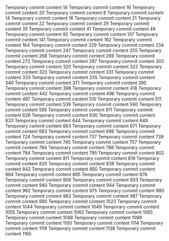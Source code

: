 Temporary commit content 14
Temporary commit content 16
Temporary commit content 20
Temporary commit content 8
Temporary commit content 14
Temporary commit content 16
Temporary commit content 21
Temporary commit content 22
Temporary commit content 29
Temporary commit content 35
Temporary commit content 41
Temporary commit content 49
Temporary commit content 92
Temporary commit content 107
Temporary commit content 141
Temporary commit content 162
Temporary commit content 164
Temporary commit content 229
Temporary commit content 234
Temporary commit content 247
Temporary commit content 255
Temporary commit content 268
Temporary commit content 269
Temporary commit content 272
Temporary commit content 297
Temporary commit content 303
Temporary commit content 320
Temporary commit content 322
Temporary commit content 323
Temporary commit content 331
Temporary commit content 333
Temporary commit content 335
Temporary commit content 340
Temporary commit content 371
Temporary commit content 395
Temporary commit content 398
Temporary commit content 418
Temporary commit content 442
Temporary commit content 496
Temporary commit content 497
Temporary commit content 510
Temporary commit content 511
Temporary commit content 539
Temporary commit content 560
Temporary commit content 595
Temporary commit content 611
Temporary commit content 628
Temporary commit content 630
Temporary commit content 633
Temporary commit content 644
Temporary commit content 649
Temporary commit content 663
Temporary commit content 671
Temporary commit content 683
Temporary commit content 696
Temporary commit content 724
Temporary commit content 737
Temporary commit content 739
Temporary commit content 745
Temporary commit content 757
Temporary commit content 784
Temporary commit content 788
Temporary commit content 794
Temporary commit content 795
Temporary commit content 802
Temporary commit content 811
Temporary commit content 819
Temporary commit content 820
Temporary commit content 838
Temporary commit content 842
Temporary commit content 850
Temporary commit content 864
Temporary commit content 865
Temporary commit content 876
Temporary commit content 906
Temporary commit content 933
Temporary commit content 940
Temporary commit content 944
Temporary commit content 962
Temporary commit content 975
Temporary commit content 980
Temporary commit content 982
Temporary commit content 987
Temporary commit content 990
Temporary commit content 1023
Temporary commit content 1044
Temporary commit content 1049
Temporary commit content 1055
Temporary commit content 1062
Temporary commit content 1085
Temporary commit content 1088
Temporary commit content 1099
Temporary commit content 1100
Temporary commit content 1114
Temporary commit content 1119
Temporary commit content 1138
Temporary commit content 1165
